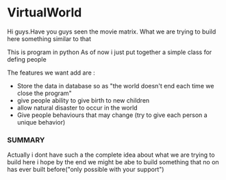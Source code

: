 # VirtualWorld
Hi guys.Have you guys seen the movie matrix. 
What we are trying to build here something similar to that

This is program in python 
 As of now i just put together a simple class for defing people

The features we want add are :
<ul>
<li>Store the data in database so as "the world doesn't end each time we close the program"</li>
<li>give people ability to give birth to new children</li>
<li>allow natural disaster to occur in the world</li>
<li>Give people behaviours that may change (try to give each person a unique behavior)</li>

</ul>
<h3> SUMMARY</h3>

Actually i dont have such a the complete idea about what we are trying to build here
i hope by the end we might be abe to build something that no on has ever built before("only possible with your support") 
